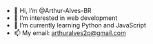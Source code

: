 - 👋 Hi, I’m @Arthur-Alves-BR
- 👀 I’m interested in web development
- 🌱 I’m currently learning Python and JavaScript
- 📫 My email: arthuralves2p@gmail.com

<!---
Arthur-Alves-BR/Arthur-Alves-BR is a ✨ special ✨ repository because its `README.md` (this file) appears on your GitHub profile.
You can click the Preview link to take a look at your changes.
--->
